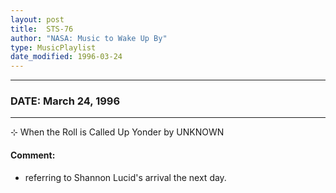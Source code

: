 ```yaml
---
layout: post
title:  STS-76
author: "NASA: Music to Wake Up By"
type: MusicPlaylist
date_modified: 1996-03-24
---
```


----
### DATE: March 24, 1996
----
⊹ When the Roll is Called Up Yonder by UNKNOWN

#### Comment:
* referring to Shannon Lucid's arrival the next day.
